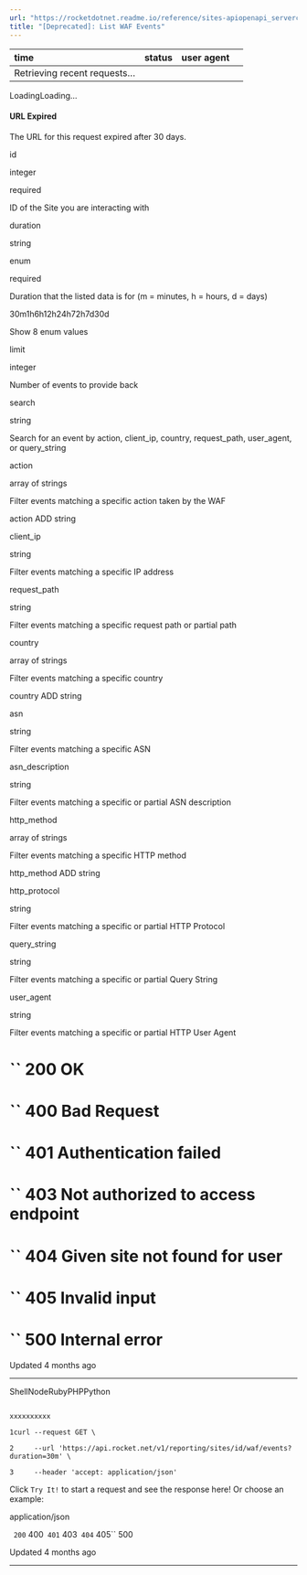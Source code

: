```yaml
---
url: "https://rocketdotnet.readme.io/reference/sites-apiopenapi_servercontrollersreporting_controllerreporting_sites_id_waf_events_get_deprecated"
title: "[Deprecated]: List WAF Events"
---
```


| time | status | user agent |  |
| :-- | :-- | :-- | :-- |
| Retrieving recent requests… |

LoadingLoading…

#### URL Expired

The URL for this request expired after 30 days.

id

integer

required

ID of the Site you are interacting with

duration

string

enum

required

Duration that the listed data is for (m = minutes, h = hours, d = days)

30m1h6h12h24h72h7d30d

Show 8 enum values

limit

integer

Number of events to provide back

search

string

Search for an event by action, client\_ip, country, request\_path, user\_agent, or query\_string

action

array of strings

Filter events matching a specific action taken by the WAF

action
ADD string

client\_ip

string

Filter events matching a specific IP address

request\_path

string

Filter events matching a specific request path or partial path

country

array of strings

Filter events matching a specific country

country
ADD string

asn

string

Filter events matching a specific ASN

asn\_description

string

Filter events matching a specific or partial ASN description

http\_method

array of strings

Filter events matching a specific HTTP method

http\_method
ADD string

http\_protocol

string

Filter events matching a specific or partial HTTP Protocol

query\_string

string

Filter events matching a specific or partial Query String

user\_agent

string

Filter events matching a specific or partial HTTP User Agent

# `` 200      OK

# `` 400      Bad Request

# `` 401      Authentication failed

# `` 403      Not authorized to access endpoint

# `` 404      Given site not found for user

# `` 405      Invalid input

# `` 500      Internal error

Updated 4 months ago

* * *

ShellNodeRubyPHPPython

```

xxxxxxxxxx

1curl --request GET \

2     --url 'https://api.rocket.net/v1/reporting/sites/id/waf/events?duration=30m' \

3     --header 'accept: application/json'

```

Click `Try It!` to start a request and see the response here! Or choose an example:

application/json

`` 200`` 400`` 401`` 403`` 404`` 405`` 500

Updated 4 months ago

* * *